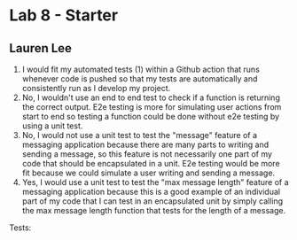 # Lab 8 - Starter
## Lauren Lee
<ol>
    <li>I would fit my automated tests (1) within a Github action that runs whenever code is pushed so that my tests are automatically and consistently run as I develop my project.</li>
    <li>No, I wouldn't use an end to end test to check if a function is returning the correct output. E2e testing is more for simulating user actions from start to end so testing a function could be done without e2e testing by using a unit test.</li>
    <li>No, I would not use a unit test to test the "message" feature of a 
    messaging application because there are many parts to writing and sending a message, so 
    this feature is not necessarily one part of my code that should be 
    encapsulated in a unit. E2e testing would be more fit because we could simulate 
    a user writing and sending a message.</li>
    <li>Yes, I would use a unit test to test the "max message length" feature of a 
    messaging application because this is a good example of an individual part of my code that I can test in an encapsulated unit by simply calling the max message length function that tests 
    for the length of a message.</li>
</ol>

Tests:

